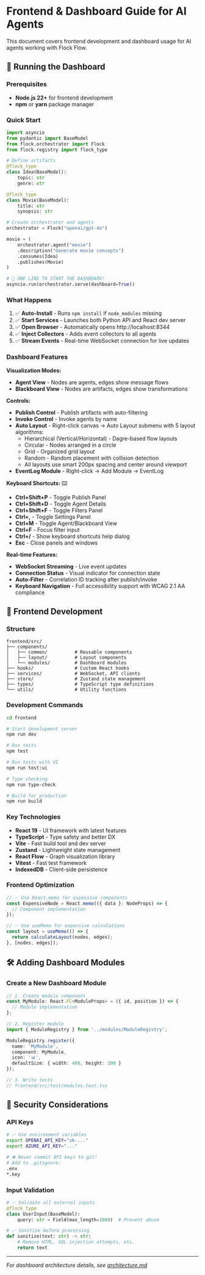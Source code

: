 # Frontend & Dashboard Guide for AI Agents

This document covers frontend development and dashboard usage for AI agents working with Flock Flow.

## 🚀 Running the Dashboard

### Prerequisites

- **Node.js 22+** for frontend development
- **npm** or **yarn** package manager

### Quick Start

```python
import asyncio
from pydantic import BaseModel
from flock.orchestrator import Flock
from flock.registry import flock_type

# Define artifacts
@flock_type
class Idea(BaseModel):
    topic: str
    genre: str

@flock_type
class Movie(BaseModel):
    title: str
    synopsis: str

# Create orchestrator and agents
orchestrator = Flock("openai/gpt-4o")

movie = (
    orchestrator.agent("movie")
    .description("Generate movie concepts")
    .consumes(Idea)
    .publishes(Movie)
)

# 🎉 ONE LINE TO START THE DASHBOARD!
asyncio.run(orchestrator.serve(dashboard=True))
```

### What Happens

1. ✅ **Auto-Install** - Runs `npm install` if `node_modules` missing
2. ✅ **Start Services** - Launches both Python API and React dev server
3. ✅ **Open Browser** - Automatically opens http://localhost:8344
4. ✅ **Inject Collectors** - Adds event collectors to all agents
5. ✅ **Stream Events** - Real-time WebSocket connection for live updates

### Dashboard Features

**Visualization Modes:**
- **Agent View** - Nodes are agents, edges show message flows
- **Blackboard View** - Nodes are artifacts, edges show transformations

**Controls:**
- **Publish Control** - Publish artifacts with auto-filtering
- **Invoke Control** - Invoke agents by name
- **Auto Layout** - Right-click canvas → Auto Layout submenu with 5 layout algorithms:
  - Hierarchical (Vertical/Horizontal) - Dagre-based flow layouts
  - Circular - Nodes arranged in a circle
  - Grid - Organized grid layout
  - Random - Random placement with collision detection
  - All layouts use smart 200px spacing and center around viewport
- **EventLog Module** - Right-click → Add Module → EventLog

**Keyboard Shortcuts:** ⌨️
- **Ctrl+Shift+P** - Toggle Publish Panel
- **Ctrl+Shift+D** - Toggle Agent Details
- **Ctrl+Shift+F** - Toggle Filters Panel
- **Ctrl+,** - Toggle Settings Panel
- **Ctrl+M** - Toggle Agent/Blackboard View
- **Ctrl+F** - Focus filter input
- **Ctrl+/** - Show keyboard shortcuts help dialog
- **Esc** - Close panels and windows

**Real-time Features:**
- **WebSocket Streaming** - Live event updates
- **Connection Status** - Visual indicator for connection state
- **Auto-Filter** - Correlation ID tracking after publish/invoke
- **Keyboard Navigation** - Full accessibility support with WCAG 2.1 AA compliance

## 📁 Frontend Development

### Structure

```
frontend/src/
├── components/
│   ├── common/          # Reusable components
│   ├── layout/          # Layout components
│   └── modules/         # Dashboard modules
├── hooks/               # Custom React hooks
├── services/            # WebSocket, API clients
├── store/               # Zustand state management
├── types/               # TypeScript type definitions
└── utils/               # Utility functions
```

### Development Commands

```bash
cd frontend

# Start development server
npm run dev

# Run tests
npm test

# Run tests with UI
npm run test:ui

# Type checking
npm run type-check

# Build for production
npm run build
```

### Key Technologies

- **React 19** - UI framework with latest features
- **TypeScript** - Type safety and better DX
- **Vite** - Fast build tool and dev server
- **Zustand** - Lightweight state management
- **React Flow** - Graph visualization library
- **Vitest** - Fast test framework
- **IndexedDB** - Client-side persistence

### Frontend Optimization

```typescript
// ✅ Use React.memo for expensive components
const ExpensiveNode = React.memo(({ data }: NodeProps) => {
  // Component implementation
});

// ✅ Use useMemo for expensive calculations
const layout = useMemo(() => {
  return calculateLayout(nodes, edges);
}, [nodes, edges]);
```

## 🛠️ Adding Dashboard Modules

### Create a New Dashboard Module

```typescript
// 1. Create module component
const MyModule: React.FC<ModuleProps> = ({ id, position }) => {
  // Module implementation
};

// 2. Register module
import { ModuleRegistry } from '../modules/ModuleRegistry';

ModuleRegistry.register({
  name: 'MyModule',
  component: MyModule,
  icon: '📊',
  defaultSize: { width: 400, height: 300 }
});

// 3. Write tests
// frontend/src/test/modules.test.tsx
```

## 🔐 Security Considerations

### API Keys

```bash
# ✅ Use environment variables
export OPENAI_API_KEY="sk-..."
export AZURE_API_KEY="..."

# ❌ Never commit API keys to git!
# Add to .gitignore:
.env
*.key
```

### Input Validation

```python
# ✅ Validate all external inputs
@flock_type
class UserInput(BaseModel):
    query: str = Field(max_length=1000)  # Prevent abuse

# ✅ Sanitize before processing
def sanitize(text: str) -> str:
    # Remove HTML, SQL injection attempts, etc.
    return text
```

---

*For dashboard architecture details, see [architecture.md](./architecture.md#3-dashboard-system-srcflockdashboard)*
